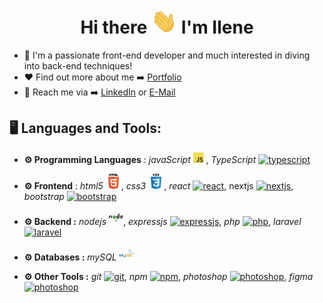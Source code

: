<h1 align="Center">  Hi there <img src="https://raw.githubusercontent.com/ABSphreak/ABSphreak/master/gifs/Hi.gif" height="40px" /> I'm Ilene </h1>

- 🌱 I'm a passionate front-end developer and much interested in diving into back-end techniques! 
- ❤️ Find out more about me ➡️ [Portfolio](https://ileneh889.github.io/portfolio/)
- 📧 Reach me via ➡️ [LinkedIn](https://www.linkedin.com/in/yu-wen-huang-291080291) or [E-Mail](mailto:ileneh8899@gmail.com)
<!--- 🗃️ Currently learning React, Node.JS, MySQL and more!
- 🎓 I graduated from the Department of Arts and Design at [National Taipei University of Education](https://s12.ntue.edu.tw/).
-->


## 🖥️ Languages and Tools:

- **⚙️ Programming Languages** : *javaScript* <img src="https://raw.githubusercontent.com/devicons/devicon/master/icons/javascript/javascript-original.svg" alt="javascript" width="17" height="17"> , *TypeScript* [<img src="https://cdn.svgporn.com/logos/typescript-icon.svg" alt="typescript" width="17" height="17">](https://www.typescriptlang.org/)

<!--👨‍💻| [<img src="https://raw.githubusercontent.com/devicons/devicon/master/icons/javascript/javascript-original.svg" alt="javascript" width="60" height="60">](https://developer.mozilla.org/en-US/docs/Web/JavaScript) | [<img src="https://cdn.svgporn.com/logos/typescript-icon.svg" alt="typescript" width="60" height="60">](https://www.typescriptlang.org/)
|---|---| -->

- **⚙️ Frontend** : *html5* [<img src="https://raw.githubusercontent.com/devicons/devicon/master/icons/html5/html5-original-wordmark.svg" alt="html5" width="25" height="25">](https://www.w3.org/html/), *css3* [<img src="https://raw.githubusercontent.com/devicons/devicon/master/icons/css3/css3-original-wordmark.svg" alt="css3" width="25" height="25">](https://www.w3schools.com/css/), *react* [<img src="https://user-images.githubusercontent.com/58083159/154823721-b99c9ecf-9dc2-4f21-a95f-a0ba2ee994f2.png" alt="react" width="22">](https://reactjs.org/), nextjs [<img src="https://cdn.svgporn.com/logos/nextjs-icon.svg" alt="nextjs" width="22">](https://nextjs.org/), *bootstrap* [<img src="https://brandlogos.net/wp-content/uploads/2021/09/bootstrap-logo-512x512.png" alt="bootstrap" width="25">](https://getbootstrap.com/) 

<!--⚙️| [<img src="https://raw.githubusercontent.com/devicons/devicon/master/icons/html5/html5-original-wordmark.svg" alt="html5" width="60" height="60">](https://www.w3.org/html/) | [<img src="https://raw.githubusercontent.com/devicons/devicon/master/icons/css3/css3-original-wordmark.svg" alt="css3" width="60" height="60">](https://www.w3schools.com/css/) | [<img src="https://user-images.githubusercontent.com/58083159/154823721-b99c9ecf-9dc2-4f21-a95f-a0ba2ee994f2.png" alt="react" width="60">](https://reactjs.org/) | [<img src="https://cdn.svgporn.com/logos/nextjs-icon.svg" alt="nextjs" width="60">](https://nextjs.org/) | [<img src="https://brandlogos.net/wp-content/uploads/2021/09/bootstrap-logo-512x512.png" alt="bootstrap" width="60">](https://getbootstrap.com/) 
|---|---|---|---|---|-->

- **⚙️ Backend :** *nodejs* [<img src="https://raw.githubusercontent.com/devicons/devicon/master/icons/nodejs/nodejs-original-wordmark.svg" alt="nodejs" width="23" height="23">](https://nodejs.org), *expressjs* [<img src="https://user-images.githubusercontent.com/58083159/144481306-e4af20fd-e4be-48dd-9286-2fa1773e6395.png" alt="expressjs" width="23">](https://expressjs.com), *php* [<img src="https://www.php.net/images/logos/php-logo.svg" alt="php" width="23">](https://www.php.net/), *laravel* [<img src="https://raw.githubusercontent.com/laravel/art/d5f5e725c27f877ed032225fe0b00afee9337d0f/logo-mark/5%20svg/1%20PMS/laravel-mark-PMS-red-1788C.svg" alt="laravel" width="23">](https://laravel.com/) 

<!--| [<img src="https://raw.githubusercontent.com/devicons/devicon/master/icons/nodejs/nodejs-original-wordmark.svg" alt="nodejs" width="60" height="60">](https://nodejs.org) | [<img src="https://user-images.githubusercontent.com/58083159/144481306-e4af20fd-e4be-48dd-9286-2fa1773e6395.png" alt="expressjs" width="60">](https://expressjs.com)| [<img src="https://www.php.net/images/logos/php-logo.svg" alt="php" width="60">](https://www.php.net/) | [<img src="https://raw.githubusercontent.com/laravel/art/d5f5e725c27f877ed032225fe0b00afee9337d0f/logo-mark/5%20svg/1%20PMS/laravel-mark-PMS-red-1788C.svg" alt="laravel" width="60">](https://laravel.com/) 
|---|---|---|---|-->

- **⚙️ Databases :** *mySQL* [<img src="https://raw.githubusercontent.com/devicons/devicon/master/icons/mysql/mysql-original-wordmark.svg" alt="mysql" width="23" height="23">](https://www.mysql.com/) 
<!--🛢| [<img src="https://raw.githubusercontent.com/devicons/devicon/master/icons/mysql/mysql-original-wordmark.svg" alt="mysql" width="60" height="60">](https://www.mysql.com/) 
|---|-->

- **⚙️ Other Tools :** *git* [<img src="https://www.vectorlogo.zone/logos/git-scm/git-scm-icon.svg" alt="git" width="23" height="23">](https://git-scm.com/), *npm* [<img src="https://user-images.githubusercontent.com/58083159/158461958-394d5b81-72e1-4cae-8c1e-53f355451030.png" alt="npm" width="23">](https://www.npmjs.com/), *photoshop* [<img src="https://logodownload.org/wp-content/uploads/2019/10/adobe-photoshop-logo-0.png" alt="photoshop" width="23" height="23">](https://www.photoshop.com/en), *figma* [<img src="https://brandlogos.net/wp-content/uploads/2022/05/figma-logo_brandlogos.net_6n1pb-512x512.png" alt="photoshop" width="23" height="20">](https://www.figma.com/)

<!--🛠️| [<img src="https://www.vectorlogo.zone/logos/git-scm/git-scm-icon.svg" alt="git" width="60" height="60">](https://git-scm.com/) | [<img src="https://user-images.githubusercontent.com/58083159/158461958-394d5b81-72e1-4cae-8c1e-53f355451030.png" alt="npm" width="60">](https://www.npmjs.com/) | [<img src="https://logodownload.org/wp-content/uploads/2019/10/adobe-photoshop-logo-0.png" alt="photoshop" width="60" height="60">](https://www.photoshop.com/en) | [<img src="https://brandlogos.net/wp-content/uploads/2022/05/figma-logo_brandlogos.net_6n1pb-512x512.png" alt="photoshop" width="60" height="60">](https://www.figma.com/)
|---|---|---|---|-->

<!--[<img src="https://cdn.svgporn.com/logos/docker-icon.svg" alt="docker" width="60">](https://www.docker.com/) -->

<!--
## 📊 Stats:
<h3 align="center">

![](https://github-readme-stats.vercel.app/api?username=gastonperez97&count_private=true&hide=stars,issues&show_icons=true&theme=chartreuse-dark)  
</h3> -->
